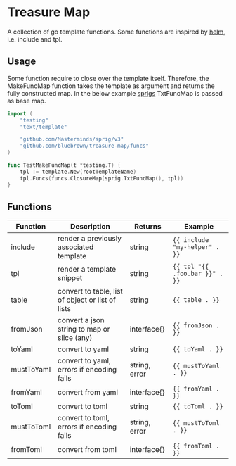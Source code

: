 # Treasure Map

A collection of go template functions. Some functions are inspired by [helm](https://helm.sh/), i.e. include and tpl.

## Usage

Some function require to close over the template itself. Therefore, the MakeFuncMap function takes the template as argument and returns the fully constructed map. In the below example [sprigs](http://masterminds.github.io/sprig/) TxtFuncMap is passed as base map.

```go
import (
    "testing"
    "text/template"

    "github.com/Masterminds/sprig/v3"
    "github.com/bluebrown/treasure-map/funcs"
)

func TestMakeFuncMap(t *testing.T) {
    tpl := template.New(rootTemplateName)
    tpl.Funcs(funcs.ClosureMap(sprig.TxtFuncMap(), tpl))
}
```

## Functions

Function    | Description                                         | Returns       | Example
------------|-----------------------------------------------------|---------------|------------------------------
include     | render a previously associated template             | string        | `{{ include "my-helper" . }}`
tpl         | render a template snippet                           | string        | `{{ tpl "{{ .foo.bar }}" . }}`
table       | convert to table, list of object or list of lists   | string        | `{{ table . }}`
fromJson    | convert a json string to map or slice (any)         | interface{}   | `{{ fromJson . }}`
toYaml      | convert to yaml                                     | string        | `{{ toYaml . }}`
mustToYaml  | convert to yaml, errors if encoding fails           | string, error | `{{ mustToYaml . }}`
fromYaml    | convert from yaml                                   | interface{}   | `{{ fromYaml . }}`
toToml      | convert to toml                                     | string        | `{{ toToml . }}`
mustToToml  | convert to toml, errors if encoding fails           | string, error | `{{ mustToToml . }}`
fromToml    | convert from toml                                   | interface{}   | `{{ fromToml . }}`
